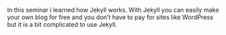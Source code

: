 In this seminar i learned how Jekyll works. With Jekyll you can easily
make your own blog for free and you don’t have to pay for sites like
WordPress but it is a bit complicated to use Jekyll.
